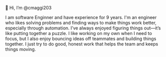 👋 Hi, I’m @cmaggi203

I am software Enginner and have experience for 9 years.
I'm an engineer who likes solving problems and finding ways to make things work better, especially through
automation. I’ve always enjoyed figuring things out—it’s like putting together a puzzle. I like working on my
own when I need to focus, but I also enjoy bouncing ideas off teammates and building things together. I just
try to do good, honest work that helps the team and keeps things moving.

<!---
cmaggi203/cmaggi203 is a ✨ special ✨ repository because its `README.md` (this file) appears on your GitHub profile.
You can click the Preview link to take a look at your changes.
--->
